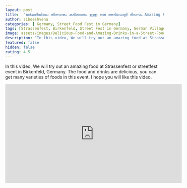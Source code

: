 ```yaml
---
layout: post
title:  "ജർമനിയിലെ തിന്നാനും കുടിക്കാനും ഉള്ള ഒരു അടിപൊളി ദിവസം Amazing Street Food Festival in Germany"
author: sibeeshvenu
categories: [ Germany, Street Food Fest in Germany]
tags: [Strassenfest, Birkenfeld, Street Fest in Germany, German Village, Germany Village Food, Street Food Fest in Germany, Public Grilling, White Pig Grill, Sausage with Bread, Malayalam,  Life at Germany, Life in Germany, Sibeesh Passion, Njan Oru Malayali, ഞാൻ ഒരു മലയാളി, Germaniyile Nalukal, Germany, Malayali in Germany, Indians in Germany, Keralite in Germany, Malayalees in Germany]
image: assets/images/Delicious-Food-and-Amazing-Drinks-in-a-Street-Food-Festival-in-Germany.webp
description: "In this video, We will try out an amazing food at Strassenfest or streetfest event in Birkenfeld, Germany. The food and drinks are delicious, you can get many varieties of foods in this event. I hope you will like this video."
featured: false
hidden: false
rating: 4.5
---
```


In this video, We will try out an amazing food at Strassenfest or streetfest event in Birkenfeld, Germany. The food and drinks are delicious, you can get many varieties of foods in this event. I hope you will like this video.

<iframe width="560" height="315" src="https://www.youtube.com/embed/CLO5my5s1k0" frameborder="0" allow="accelerometer; autoplay; encrypted-media; gyroscope; picture-in-picture" allowfullscreen></iframe>
